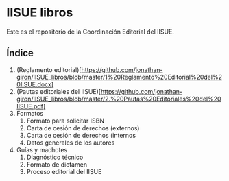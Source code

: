 # IISUE libros
Este es el repositorio de la Coordinación Editorial del IISUE.

## Índice
1. (Reglamento editorial)[https://github.com/jonathan-giron/IISUE_libros/blob/master/1%20Reglamento%20Editorial%20del%20IISUE.docx]
2. (Pautas editoriales del IISUE)[https://github.com/jonathan-giron/IISUE_libros/blob/master/2.%20Pautas%20Editoriales%20del%20IISUE.pdf]
3. Formatos
   1. Formato para solicitar ISBN
   2. Carta de cesión de derechos (externos)
   3. Carta de cesión de derechos (internos
   4. Datos generales de los autores
4. Guías y machotes
   1. Diagnóstico técnico
   2. Formato de dictamen
   3. Proceso editorial del IISUE
